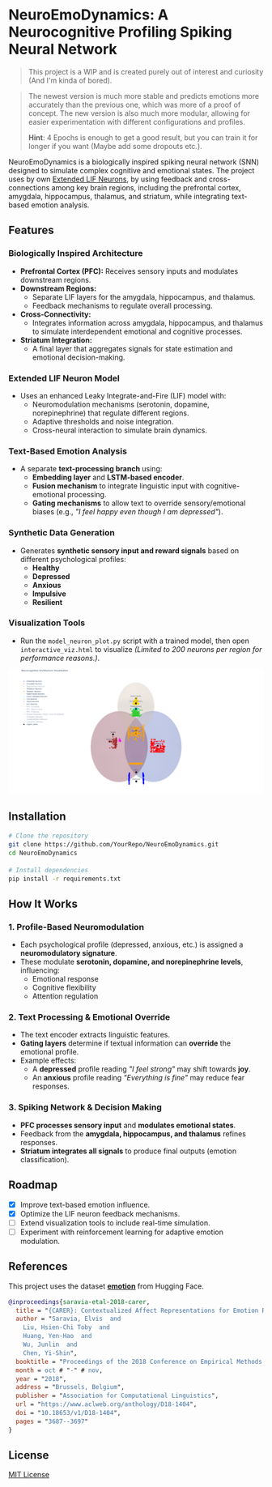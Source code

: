 # NeuroEmoDynamics: A Neurocognitive Profiling Spiking Neural Network

> This project is a WIP and is created purely out of interest and curiosity (And I'm kinda of bored).

> The newest version is much more stable and predicts emotions more accurately than the previous one, which was
> more of a proof of concept. The new version is also much more modular, allowing for
> easier experimentation with different configurations and profiles.
> 
> **Hint**: 4 Epochs is enough to get a good result, but you can train it for longer if you want (Maybe add some dropouts etc.).

NeuroEmoDynamics is a biologically inspired spiking neural network (SNN) designed to simulate complex cognitive and
emotional states. The project uses by
own [Extended LIF Neurons](https://github.com/DanjelPiDev/Extended_LIF_Neurons), by using feedback and
cross-connections among key brain regions, including the prefrontal cortex, amygdala, hippocampus, thalamus, and
striatum, while integrating text-based emotion analysis.

## Features

### Biologically Inspired Architecture

- **Prefrontal Cortex (PFC):** Receives sensory inputs and modulates downstream regions.
- **Downstream Regions:**
    - Separate LIF layers for the amygdala, hippocampus, and thalamus.
    - Feedback mechanisms to regulate overall processing.
- **Cross-Connectivity:**
    - Integrates information across amygdala, hippocampus, and thalamus to simulate interdependent emotional and
      cognitive processes.
- **Striatum Integration:**
    - A final layer that aggregates signals for state estimation and emotional decision-making.

### Extended LIF Neuron Model

- Uses an enhanced Leaky Integrate-and-Fire (LIF) model with:
    - Neuromodulation mechanisms (serotonin, dopamine, norepinephrine) that regulate different regions.
    - Adaptive thresholds and noise integration.
    - Cross-neural interaction to simulate brain dynamics.

### Text-Based Emotion Analysis

- A separate **text-processing branch** using:
    - **Embedding layer** and **LSTM-based encoder**.
    - **Fusion mechanism** to integrate linguistic input with cognitive-emotional processing.
    - **Gating mechanisms** to allow text to override sensory/emotional biases (e.g., *"I feel happy even though I am
      depressed"*).

### Synthetic Data Generation

- Generates **synthetic sensory input and reward signals** based on different psychological profiles:
    - **Healthy**
    - **Depressed**
    - **Anxious**
    - **Impulsive**
    - **Resilient**

### Visualization Tools

- Run the `model_neuron_plot.py` script with a trained model, then open `interactive_viz.html` to visualize *(Limited to
  200 neurons per region for performance reasons.)*.

<div align="center">
    <img src="images/NAV.png" alt="Interactive Visualization" width="1000"/>
</div>

## Installation

```bash
# Clone the repository
git clone https://github.com/YourRepo/NeuroEmoDynamics.git
cd NeuroEmoDynamics

# Install dependencies
pip install -r requirements.txt
```

## How It Works

### 1. Profile-Based Neuromodulation

- Each psychological profile (depressed, anxious, etc.) is assigned a **neuromodulatory signature**.
- These modulate **serotonin, dopamine, and norepinephrine levels**, influencing:
    - Emotional response
    - Cognitive flexibility
    - Attention regulation

### 2. Text Processing & Emotional Override

- The text encoder extracts linguistic features.
- **Gating layers** determine if textual information can **override** the emotional profile.
- Example effects:
    - A **depressed** profile reading *"I feel strong"* may shift towards **joy**.
    - An **anxious** profile reading *"Everything is fine"* may reduce fear responses.

### 3. Spiking Network & Decision Making

- **PFC processes sensory input** and **modulates emotional states**.
- Feedback from the **amygdala, hippocampus, and thalamus** refines responses.
- **Striatum integrates all signals** to produce final outputs (emotion classification).

## Roadmap

- [x] Improve text-based emotion influence.
- [x] Optimize the LIF neuron feedback mechanisms.
- [ ] Extend visualization tools to include real-time simulation.
- [ ] Experiment with reinforcement learning for adaptive emotion modulation.

## References

This project uses the dataset **[emotion](https://huggingface.co/datasets/dair-ai/emotion)** from Hugging Face.

```bibtex
@inproceedings{saravia-etal-2018-carer,
  title = "{CARER}: Contextualized Affect Representations for Emotion Recognition",
  author = "Saravia, Elvis  and
    Liu, Hsien-Chi Toby  and
    Huang, Yen-Hao  and
    Wu, Junlin  and
    Chen, Yi-Shin",
  booktitle = "Proceedings of the 2018 Conference on Empirical Methods in Natural Language Processing",
  month = oct # "-" # nov,
  year = "2018",
  address = "Brussels, Belgium",
  publisher = "Association for Computational Linguistics",
  url = "https://www.aclweb.org/anthology/D18-1404",
  doi = "10.18653/v1/D18-1404",
  pages = "3687--3697"
}
```

## License

[MIT License](LICENSE)

